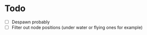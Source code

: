 # Todo
- [ ] Despawn probably
- [ ] Filter out node positions (under water or flying ones for example)